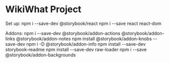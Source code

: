 # WikiWhat Project

Set up:
npm i --save-dev @storybook/react
npm i --save react react-dom

Addons:
npm i --save-dev @storybook/addon-actions @storybook/addon-links @storybook/addon-notes 
npm install @storybook/addon-knobs --save-dev
npm i -D @storybook/addon-info
npm install --save-dev storybook-readme
npm install --save-dev raw-loader
npm i --save @storybook/addon-backgrounds

